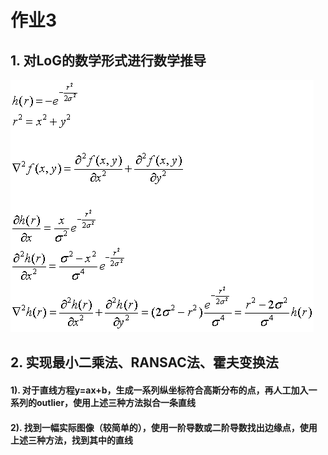 # 作业3

## 1. 对LoG的数学形式进行数学推导

![](./resource/LoG.png)

## 2. 实现最小二乘法、RANSAC法、霍夫变换法

#### 1). 对于直线方程y=ax+b，生成一系列纵坐标符合高斯分布的点，再人工加入一系列的outlier，使用上述三种方法拟合一条直线



#### 2). 找到一幅实际图像（较简单的），使用一阶导数或二阶导数找出边缘点，使用上述三种方法，找到其中的直线